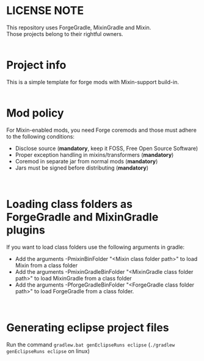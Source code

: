 # LICENSE NOTE
This repository uses ForgeGradle, MixinGradle and Mixin.<br/>
Those projects belong to their rightful owners.<br/>
<br/>

# Project info
This is a simple template for forge mods with Mixin-support build-in.<br/>
<br/>

# Mod policy
For Mixin-enabled mods, you need Forge coremods and those must adhere to the following conditions:
- Disclose source (**mandatory**, keep it FOSS, Free Open Source Software)
- Proper exception handling in mixins/transformers (**mandatory**)
- Coremod in separate jar from normal mods (**mandatory**)
- Jars must be signed before distributing (**mandatory**)<br/>
<br/>

# Loading class folders as ForgeGradle and MixinGradle plugins 
If you want to load class folders use the following arguments in gradle:
- Add the arguments -PmixinBinFolder "\<Mixin class folder path\>" to load Mixin from a class folder<br/>
- Add the arguments -PmixinGradleBinFolder "\<MixinGradle class folder path\>" to load MixinGradle from a class folder<br/>
- Add the arguments -PforgeGradleBinFolder "\<ForgeGradle class folder path\>" to load ForgeGradle from a class folder.<br/>
<br/>

# Generating eclipse project files
Run the command `gradlew.bat genEclipseRuns eclipse` (`./gradlew genEclipseRuns eclipse` on linux)

